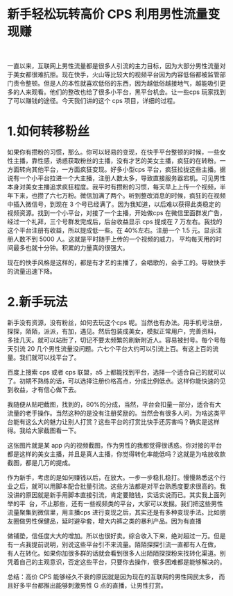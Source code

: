 # 新手轻松玩转高价 CPS 利用男性流量变现赚

&nbsp;

一直以来，互联网上男性流量都是很多人引流的主力目标，因为大部分男性流量对于美女都很难抗拒。现在快手，火山等比较大的视频平台因为内容低俗都被监管部门责令整顿。但是人的本性就喜欢低俗的东西，因为越低俗越接地气，越能吸引更多的人来观看。他们的整改也给了很多小平台，黑平台机会。让一些cps 玩家找到了可以赚钱的途径。今天我们讲的这个 cps 项目，详细的过程。

# 1.如何转移粉丝

如果你有攒粉的习惯，那么。你可以轻易的变现，在快手平台整顿的时候，一些女性主播，靠性感，诱惑获取粉丝的主播，没有才艺的美女主播，疯狂的在转粉。一方面转向其他平台，一方面疯狂变现。好多小型cps 平台，疯狂拉拢这些主播。据说有一个小平台拉进一个大主播，注册人数太多，导致直接服务器宕机。可见男性本身对美女主播追求疯狂程度。我平时有攒粉的习惯，每天早上上传一个视频，半年下来，也攒了六七万粉。微信加满了两个。听到整改消息的时候，疯狂的在视频中插入微信号，到现在 3 个号已经满了。因为我知道，以后难以获得此类稳定的视频资源。找到一个小平台，对接了一个主播，开始做cps 在微信里面群发广告，经过一个礼拜，三个号群发完成后，后台收益显示 cps 提成在 7 万左右。我找的这个平台注册有收益，所以提成低一些。在 40%左右。注册一个 1.5 元。显示注册人数不到 5000 人。这就是平时随手上传的一个视频的威力， 平均每天用的时间最多也就十分钟。积累的力量真的很强大。

现在的快手风格是这样的，都是有才艺的主播了，会唱歌的，会手工的。导致快手的流量迅速下降。

# 2.新手玩法

新手没有资源，没有粉丝，如何去玩这个cps 呢。当然也有办法。用手机号注册， 探探，陌陌，派派，有加，遇见。然后包装成美女，模拟正常用户，完善资料， 多挂几天。就可以站街了，切记不要太频繁的刷新附近人。容易被封号。每个号每天引流 20 几个男性流量没问题。六七个平台大约可以引流上百。有这上百的流量。我们就可以找平台了。

百度上搜索 cps 或者 cps 联盟，a5 上都能找到平台，选择一个适合自己的就可以了。初期不熟练的话，可以选择注册价格高点，分成比例低点。这样你能快速的见到收益，才有信心做下去。

我随便从贴吧截图，找到的，80%的分成，当然，平台会扣量一部分，适合有大流量的老手操作。当然这种的是没有注册奖励的。当然会有很多人问，为啥这类平台能有这么大的魅力让别人打赏？这些平台的打赏比快手还厉害吗？确实是这样得。我给大家截图看一下。

这张图片就是某 app 内的视频截图，作为男性的我都觉得很诱惑。你对接的平台都是这样的美女主播，并且是真人主播，你觉得转化率能低吗？这就是为啥放收款截图，都是几万的提成。

作为新手，考虑的是如何赚钱以后，在放大。一步一步稳扎稳打。慢慢熟悉这个行业之后，就可以用脚本配合批量引流。这些方法都是对平台熟悉度要求很高的。我没讲的原因就是新手用脚本直接引流，肯定要赔钱，实话实说而已。其实我上面列举的平  台，不止那些，还有一些视频类的平台，大家可以发掘。我们把这些男性流量聚集到微信里，用主播cps 进行变现之后，其实还是有多种变现手法。比如朋友圈做男性保健品，延时避孕套，增大内裤之类的暴利产品。因为有直播

做铺垫，信任度大大的增加。所以也很好卖。综合收入下来，绝对超过一万。但是有一点我提前说明，别说这些平台引不来流量。陌陌探探引流一直都有人在做， 有人在转化。如果你加很多群的话就会看到很多人出陌陌探探粉来找转化渠道。别凭着自己的主观意识，否定这些平台，只要你去操作，很多困难都是能够解决的。

总结：高价 CPS 能够经久不衰的原因就是因为现在的互联网的男性网民太多， 而且好多平台都推出能够刺激男性 G 点的直播，让男性打赏。
